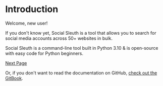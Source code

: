 # Introduction
Welcome, new user! 

If you don't know yet, Social Sleuth is a tool that allows you to search for social media accounts across 50+ websites in bulk.

Social Sleuth is a command-line tool built in Python 3.10 & is open-source with easy code for Python beginners.

[Next Page](https://github.com/OfficialB/sleuth/blob/main/cli/docs/getting-started/install-python.md)

Or, if you don't want to read the documentation on GitHub, [check out the GitBook](https://sleuth-1.gitbook.io/social-sleuth-documentation/).
